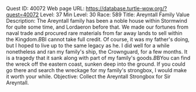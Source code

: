 Quest ID: 40072
Web page URL: https://database.turtle-wow.org/?quest=40072
Level: 37
Min Level: 30
Race: 589
Title: Areyntall Family Value
Description: The Areyntall family has been a noble house within Stormwind for quite some time, and Lordaeron before that. We made our fortunes from naval trade and procured rare materials from far away lands to sell within the Kingdom.$B$BI cannot take full credit. Of course, it was my father's doing, but I hoped to live up to the same legacy as he. I did well for a while nonetheless and ran my family's ship, the Crownguard, for a few months. It is a tragedy that it sank along with part of my family's goods.$B$BYou can find the wreck off the eastern coast, sunken deep into the ground. If you could go there and search the wreckage for my family's strongbox, I would make it worth your while.
Objective: Collect the Areyntall Strongbox for Sir Areyntall.
